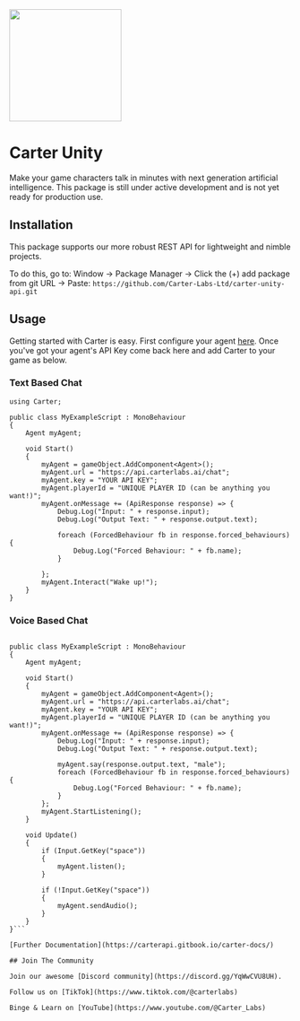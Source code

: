 <img src="https://www.carterapi.com/carter-full-white-transparent.svg" style="width: 200px"/>

# Carter Unity

Make your game characters talk in minutes with next generation artificial intelligence. This package is still under active development and is not yet ready for production use.

## Installation

This package supports our more robust REST API for lightweight and nimble projects.

To do this, go to: Window -> Package Manager -> Click the (+) add package from git URL -> Paste:
`https://github.com/Carter-Labs-Ltd/carter-unity-api.git`

## Usage

Getting started with Carter is easy. First configure your agent [here](https://studio.carterlabs.ai). Once you've got your agent's API Key come back here and add Carter to your game as below.

### Text Based Chat

```...
using Carter;

public class MyExampleScript : MonoBehaviour
{
    Agent myAgent;

    void Start()
    {
        myAgent = gameObject.AddComponent<Agent>();
        myAgent.url = "https://api.carterlabs.ai/chat";
        myAgent.key = "YOUR API KEY";
        myAgent.playerId = "UNIQUE PLAYER ID (can be anything you want!)";
        myAgent.onMessage += (ApiResponse response) => {
            Debug.Log("Input: " + response.input);
            Debug.Log("Output Text: " + response.output.text);

            foreach (ForcedBehaviour fb in response.forced_behaviours) {
                Debug.Log("Forced Behaviour: " + fb.name);
            }

        };
        myAgent.Interact("Wake up!");
    }
}
```

### Voice Based Chat

````using Carter;

public class MyExampleScript : MonoBehaviour
{
    Agent myAgent;

    void Start()
    {
        myAgent = gameObject.AddComponent<Agent>();
        myAgent.url = "https://api.carterlabs.ai/chat";
        myAgent.key = "YOUR API KEY";
        myAgent.playerId = "UNIQUE PLAYER ID (can be anything you want!)";
        myAgent.onMessage += (ApiResponse response) => {
            Debug.Log("Input: " + response.input);
            Debug.Log("Output Text: " + response.output.text);

            myAgent.say(response.output.text, "male");
            foreach (ForcedBehaviour fb in response.forced_behaviours) {
                Debug.Log("Forced Behaviour: " + fb.name);
            }
        };
        myAgent.StartListening();
    }

    void Update()
    {
        if (Input.GetKey("space"))
        {
            myAgent.listen();
        }

        if (!Input.GetKey("space"))
        {
            myAgent.sendAudio();
        }
    }
}```

[Further Documentation](https://carterapi.gitbook.io/carter-docs/)

## Join The Community

Join our awesome [Discord community](https://discord.gg/YqWwCVU8UH).

Follow us on [TikTok](https://www.tiktok.com/@carterlabs)

Binge & Learn on [YouTube](https://www.youtube.com/@Carter_Labs)
````
